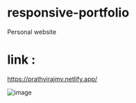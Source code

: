 # responsive-portfolio
Personal website


# link :
https://prathvirajmv.netlify.app/

![image](https://github.com/chappie404error/Responsive-portfolio/assets/168354749/fe3e6335-aa29-47a3-85c6-f3b88cb35188)

